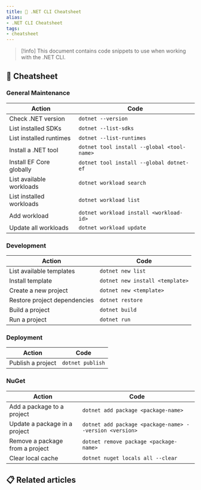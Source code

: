 ```yaml
---
title: 📘 .NET CLI Cheatsheet
alias:
- .NET CLI Cheatsheet
tags:
- cheatsheet
---
```


> [!info]
> This document contains code snippets to use when working with the .NET CLI.

## 📖 Cheatsheet

### General Maintenance

| Action                   | Code                                       |
| ------------------------ | ------------------------------------------ |
| Check .NET version       | `dotnet --version`                         |
| List installed SDKs      | `dotnet --list-sdks`                       |
| List installed runtimes  | `dotnet --list-runtimes`                   |
| Install a .NET tool      | `dotnet tool install --global <tool-name>` |
| Install EF Core globally | `dotnet tool install --global dotnet-ef`   |
| List available workloads | `dotnet workload search`                   |
| List installed workloads | `dotnet workload list`                     |
| Add workload             | `dotnet workload install <workload-id>`    |
| Update all workloads     | `dotnet workload update`                   | 

### Development

| Action                       | Code                            |
| ---------------------------- | ------------------------------- |
| List available templates     | `dotnet new list`               |
| Install template             | `dotnet new install <template>` |
| Create a new project         | `dotnet new <template>`         |
| Restore project dependencies | `dotnet restore`                |
| Build a project              | `dotnet build`                  |
| Run a project                | `dotnet run`                    |

### Deployment

| Action            | Code             |
| ----------------- | ---------------- |
| Publish a project | `dotnet publish` |

### NuGet

| Action                          | Code                                                    |
| ------------------------------- | ------------------------------------------------------- |
| Add a package to a project      | `dotnet add package <package-name>`                     |
| Update a package in a project   | `dotnet add package <package-name> --version <version>` |
| Remove a package from a project | `dotnet remove package <package-name>`                  |
| Clear local cache               | `dotnet nuget locals all --clear`                       |

## 📋 Related articles
